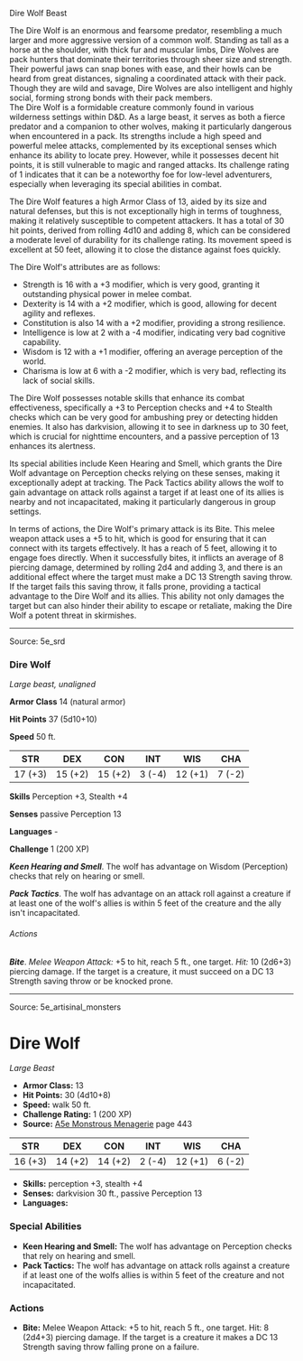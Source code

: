 <MonsterName/>Dire Wolf</MonsterName>
<CreatureType/>Beast</CreatureType>

<summary>The Dire Wolf is an enormous and fearsome predator, resembling a much larger and more aggressive version of a common wolf. Standing as tall as a horse at the shoulder, with thick fur and muscular limbs, Dire Wolves are pack hunters that dominate their territories through sheer size and strength. Their powerful jaws can snap bones with ease, and their howls can be heard from great distances, signaling a coordinated attack with their pack. Though they are wild and savage, Dire Wolves are also intelligent and highly social, forming strong bonds with their pack members.</summary>

<summary>The Dire Wolf is a formidable creature commonly found in various wilderness settings within D&D. As a large beast, it serves as both a fierce predator and a companion to other wolves, making it particularly dangerous when encountered in a pack. Its strengths include a high speed and powerful melee attacks, complemented by its exceptional senses which enhance its ability to locate prey. However, while it possesses decent hit points, it is still vulnerable to magic and ranged attacks. Its challenge rating of 1 indicates that it can be a noteworthy foe for low-level adventurers, especially when leveraging its special abilities in combat.</summary>

<detail>

The Dire Wolf features a high Armor Class of 13, aided by its size and natural defenses, but this is not exceptionally high in terms of toughness, making it relatively susceptible to competent attackers. It has a total of 30 hit points, derived from rolling 4d10 and adding 8, which can be considered a moderate level of durability for its challenge rating. Its movement speed is excellent at 50 feet, allowing it to close the distance against foes quickly.

The Dire Wolf's attributes are as follows:
- Strength is 16 with a +3 modifier, which is very good, granting it outstanding physical power in melee combat.
- Dexterity is 14 with a +2 modifier, which is good, allowing for decent agility and reflexes.
- Constitution is also 14 with a +2 modifier, providing a strong resilience.
- Intelligence is low at 2 with a -4 modifier, indicating very bad cognitive capability.
- Wisdom is 12 with a +1 modifier, offering an average perception of the world.
- Charisma is low at 6 with a -2 modifier, which is very bad, reflecting its lack of social skills.

The Dire Wolf possesses notable skills that enhance its combat effectiveness, specifically a +3 to Perception checks and +4 to Stealth checks which can be very good for ambushing prey or detecting hidden enemies. It also has darkvision, allowing it to see in darkness up to 30 feet, which is crucial for nighttime encounters, and a passive perception of 13 enhances its alertness.

Its special abilities include Keen Hearing and Smell, which grants the Dire Wolf advantage on Perception checks relying on these senses, making it exceptionally adept at tracking. The Pack Tactics ability allows the wolf to gain advantage on attack rolls against a target if at least one of its allies is nearby and not incapacitated, making it particularly dangerous in group settings.

In terms of actions, the Dire Wolf's primary attack is its Bite. This melee weapon attack uses a +5 to hit, which is good for ensuring that it can connect with its targets effectively. It has a reach of 5 feet, allowing it to engage foes directly. When it successfully bites, it inflicts an average of 8 piercing damage, determined by rolling 2d4 and adding 3, and there is an additional effect where the target must make a DC 13 Strength saving throw. If the target fails this saving throw, it falls prone, providing a tactical advantage to the Dire Wolf and its allies. This ability not only damages the target but can also hinder their ability to escape or retaliate, making the Dire Wolf a potent threat in skirmishes.</detail>



---

Source: 5e_srd

### Dire Wolf

*Large beast, unaligned*

**Armor Class** 14 (natural armor)

**Hit Points** 37 (5d10+10)

**Speed** 50 ft.

| STR     | DEX     | CON     | INT    | WIS     | CHA    |
|---------|---------|---------|--------|---------|--------|
| 17 (+3) | 15 (+2) | 15 (+2) | 3 (-4) | 12 (+1) | 7 (-2) |

**Skills** Perception +3, Stealth +4

**Senses** passive Perception 13

**Languages** -

**Challenge** 1 (200 XP)

***Keen Hearing and Smell***. The wolf has advantage on Wisdom (Perception) checks that rely on hearing or smell.

***Pack Tactics***. The wolf has advantage on an attack roll against a creature if at least one of the wolf's allies is within 5 feet of the creature and the ally isn't incapacitated.

###### Actions

***Bite***. *Melee Weapon Attack:* +5 to hit, reach 5 ft., one target. *Hit:* 10 (2d6+3) piercing damage. If the target is a creature, it must succeed on a DC 13 Strength saving throw or be knocked prone.



---

Source: 5e_artisinal_monsters

# Dire Wolf

*Large* *Beast*

- **Armor Class:** 13
- **Hit Points:** 30 (4d10+8)
- **Speed:** walk 50 ft.
- **Challenge Rating:** 1 (200 XP)
- **Source:** [A5e Monstrous Menagerie](https://enpublishingrpg.com/products/level-up-monstrous-menagerie-a5e) page 443

| STR | DEX | CON | INT | WIS | CHA |
| --- | --- | --- | --- | --- | --- |
| 16 (+3) | 14 (+2) | 14 (+2) | 2 (-4) | 12 (+1) | 6 (-2) |

- **Skills:** perception +3, stealth +4
- **Senses:** darkvision 30 ft., passive Perception 13
- **Languages:** 

### Special Abilities

- **Keen Hearing and Smell:** The wolf has advantage on Perception checks that rely on hearing and smell.
- **Pack Tactics:** The wolf has advantage on attack rolls against a creature if at least one of the wolfs allies is within 5 feet of the creature and not incapacitated.

### Actions

- **Bite:** Melee Weapon Attack: +5 to hit, reach 5 ft., one target. Hit: 8 (2d4+3) piercing damage. If the target is a creature  it makes a DC 13 Strength saving throw  falling prone on a failure.




